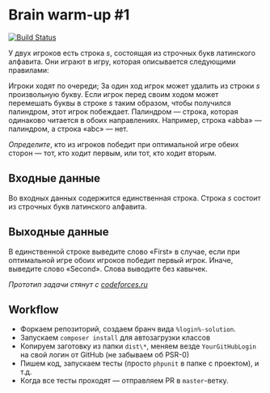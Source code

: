 Brain warm-up #1
===============

[![Build Status](https://travis-ci.org/stfalcon-studio/brain-warm-up_v1-game.png?branch=stfalcon-solution)](https://travis-ci.org/stfalcon-studio/brain-warm-up_v1-game)

У двух игроков есть строка *s*, состоящая из строчных букв латинского алфавита. Они играют в игру, которая описывается следующими правилами:

Игроки ходят по очереди; За один ход игрок может удалить из строки *s* произвольную букву.
Если игрок перед своим ходом может перемешать буквы в строке *s* таким образом, чтобы получился палиндром, этот игрок побеждает. Палиндром — строка, которая одинаково читается в обоих направлениях. Например, строка «abba» — палиндром, а строка «abc» — нет.

*Определите*, кто из игроков победит при оптимальной игре обеих сторон — тот, кто ходит первым, или тот, кто ходит вторым.

## Входные данные
Во входных данных содержится единственная строка. Строка *s* состоит из строчных букв латинского алфавита.

## Выходные данные
В единственной строке выведите слово «First» в случае, если при оптимальной игре обоих игроков победит первый игрок. Иначе, выведите слово «Second». Слова выводите без кавычек.

_Прототип задачи стянут с [codeforces.ru](http://codeforces.ru)_

## Workflow

- Форкаем репозиторий, создаем бранч вида `%login%-solution`.
- Запускаем `composer install` для автозагрузки классов
- Копируем заготовку из папки `dist\*`, меняем везде `YourGitHubLogin` на свой логин от GitHub (не забываем об PSR-0)
- Пишем код, запускаем тесты (просто `phpunit` в папке с проектом), и т.д.
- Когда все тесты проходят — отправляем PR в `master`-ветку.
